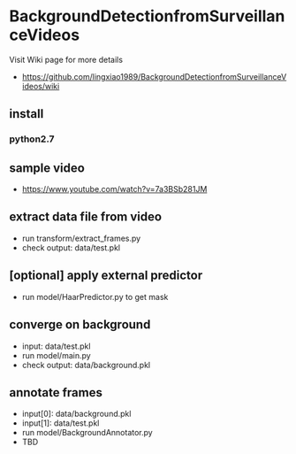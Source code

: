 # BackgroundDetectionfromSurveillanceVideos

Visit Wiki page for more details
- https://github.com/lingxiao1989/BackgroundDetectionfromSurveillanceVideos/wiki


## install
### python2.7

## sample video
- https://www.youtube.com/watch?v=7a3BSb281JM

## extract data file from video
- run transform/extract_frames.py
- check output: data/test.pkl

## [optional] apply external predictor
- run model/HaarPredictor.py to get mask

## converge on background
- input: data/test.pkl
- run model/main.py
- check output: data/background.pkl

## annotate frames
- input[0]: data/background.pkl
- input[1]: data/test.pkl
- run model/BackgroundAnnotator.py
- TBD
